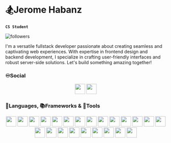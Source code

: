 # 🏂Jerome Habanz

**`CS Student`**

<img alt="followers" title="Follow me on Github" src="https://custom-icon-badges.demolab.com/github/followers/realjero?color=236ad3&labelColor=1155ba&style=for-the-badge&logo=person-add&label=Follow&logoColor=white"/></a>


I'm a versatile fullstack developer passionate about creating seamless and captivating web experiences. With expertise in frontend design and backend development, I specialize in crafting user-friendly interfaces and robust server-side solutions. Let's build something amazing together!

### ♾️Social
<p align="center">
  <img src="https://cdn.jsdelivr.net/gh/devicons/devicon/icons/linkedin/linkedin-original.svg" width="32" />
  <img src="https://cdn.jsdelivr.net/gh/devicons/devicon/icons/twitter/twitter-original.svg" width="32" />
</p>

### 📕Languages, 📚Frameworks & 🔨Tools
<p align="center">
  <img src="https://cdn.jsdelivr.net/gh/devicons/devicon/icons/java/java-plain.svg" width="32" />
  <img src="https://cdn.jsdelivr.net/gh/devicons/devicon/icons/python/python-plain.svg" width="32" />
  <img src="https://cdn.jsdelivr.net/gh/devicons/devicon/icons/javascript/javascript-plain.svg" width="32" />
  <img src="https://cdn.jsdelivr.net/gh/devicons/devicon/icons/typescript/typescript-plain.svg" width="32" />
  <img src="https://cdn.jsdelivr.net/gh/devicons/devicon/icons/c/c-plain.svg" width="32" />
  <img src="https://cdn.jsdelivr.net/gh/devicons/devicon/icons/bash/bash-plain.svg" width="32" />
  <img src="https://cdn.jsdelivr.net/gh/devicons/devicon/icons/html5/html5-original.svg" width="32" />
  <img src="https://cdn.jsdelivr.net/gh/devicons/devicon/icons/latex/latex-original.svg" width="32" />
  <img src="https://cdn.jsdelivr.net/gh/devicons/devicon/icons/markdown/markdown-original.svg" width="32" />

  <img src="https://cdn.jsdelivr.net/gh/devicons/devicon/icons/docker/docker-original.svg" width="32" />
  <img src="https://cdn.jsdelivr.net/gh/devicons/devicon/icons/git/git-original.svg" width="32" />
  <img src="https://cdn.jsdelivr.net/gh/devicons/devicon/icons/mysql/mysql-original.svg" width="32" />
  <img src="https://cdn.jsdelivr.net/gh/devicons/devicon/icons/postgresql/postgresql-original.svg" width="32"/>

  <img src="https://cdn.jsdelivr.net/gh/devicons/devicon/icons/angularjs/angularjs-original.svg" width="32"/>
  <img src="https://cdn.jsdelivr.net/gh/devicons/devicon/icons/django/django-plain.svg" width="32"/>
  <img src="https://cdn.jsdelivr.net/gh/devicons/devicon/icons/express/express-original.svg" width="32"/>
  <img src="https://cdn.jsdelivr.net/gh/devicons/devicon/icons/nextjs/nextjs-original.svg" width="32"/>
  <img src="https://cdn.jsdelivr.net/gh/devicons/devicon/icons/nodejs/nodejs-original.svg" width="32"/>
  <img src="https://cdn.jsdelivr.net/gh/devicons/devicon/icons/pytorch/pytorch-original.svg" width="32"/>
  <img src="https://cdn.jsdelivr.net/gh/devicons/devicon/icons/react/react-original.svg" width="32"/>
  <img src="https://cdn.jsdelivr.net/gh/devicons/devicon/icons/vuejs/vuejs-original.svg" width="32"/>

  <img src="https://cdn.jsdelivr.net/gh/devicons/devicon/icons/css3/css3-original.svg" width="32"/> 
  <img src="https://cdn.jsdelivr.net/gh/devicons/devicon/icons/tailwindcss/tailwindcss-plain.svg" width="32"/>
</p>



<!--
https://devicon.dev/
-->
